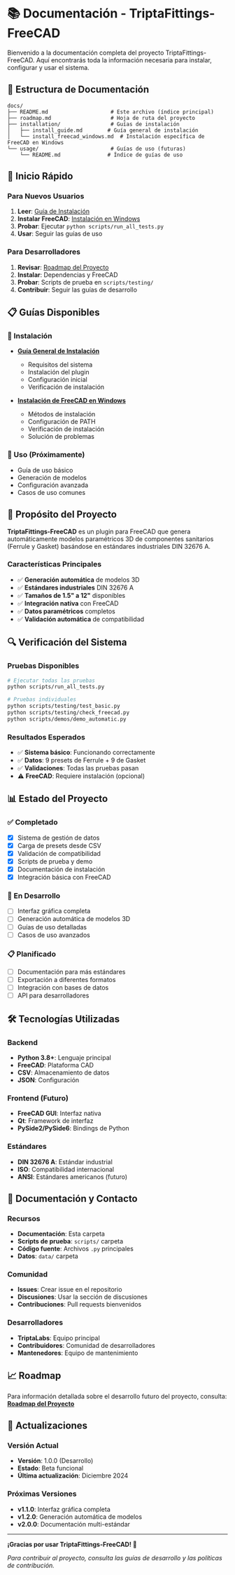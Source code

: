 # 📚 Documentación - TriptaFittings-FreeCAD

Bienvenido a la documentación completa del proyecto TriptaFittings-FreeCAD. Aquí encontrarás toda la información necesaria para instalar, configurar y usar el sistema.

## 📂 Estructura de Documentación

```
docs/
├── README.md                    # Este archivo (índice principal)
├── roadmap.md                   # Hoja de ruta del proyecto
├── installation/                # Guías de instalación
│   ├── install_guide.md        # Guía general de instalación
│   └── install_freecad_windows.md  # Instalación específica de FreeCAD en Windows
└── usage/                       # Guías de uso (futuras)
    └── README.md               # Índice de guías de uso
```

## 🚀 Inicio Rápido

### Para Nuevos Usuarios
1. **Leer**: [Guía de Instalación](installation/install_guide.md)
2. **Instalar FreeCAD**: [Instalación en Windows](installation/install_freecad_windows.md)
3. **Probar**: Ejecutar `python scripts/run_all_tests.py`
4. **Usar**: Seguir las guías de uso

### Para Desarrolladores
1. **Revisar**: [Roadmap del Proyecto](roadmap.md)
2. **Instalar**: Dependencias y FreeCAD
3. **Probar**: Scripts de prueba en `scripts/testing/`
4. **Contribuir**: Seguir las guías de desarrollo

## 📋 Guías Disponibles

### 🔧 Instalación
- **[Guía General de Instalación](installation/install_guide.md)**
  - Requisitos del sistema
  - Instalación del plugin
  - Configuración inicial
  - Verificación de instalación

- **[Instalación de FreeCAD en Windows](installation/install_freecad_windows.md)**
  - Métodos de instalación
  - Configuración de PATH
  - Verificación de instalación
  - Solución de problemas

### 📖 Uso (Próximamente)
- Guía de uso básico
- Generación de modelos
- Configuración avanzada
- Casos de uso comunes

## 🎯 Propósito del Proyecto

**TriptaFittings-FreeCAD** es un plugin para FreeCAD que genera automáticamente modelos paramétricos 3D de componentes sanitarios (Ferrule y Gasket) basándose en estándares industriales DIN 32676 A.

### Características Principales
- ✅ **Generación automática** de modelos 3D
- ✅ **Estándares industriales** DIN 32676 A
- ✅ **Tamaños de 1.5" a 12"** disponibles
- ✅ **Integración nativa** con FreeCAD
- ✅ **Datos paramétricos** completos
- ✅ **Validación automática** de compatibilidad

## 🔍 Verificación del Sistema

### Pruebas Disponibles
```bash
# Ejecutar todas las pruebas
python scripts/run_all_tests.py

# Pruebas individuales
python scripts/testing/test_basic.py
python scripts/testing/check_freecad.py
python scripts/demos/demo_automatic.py
```

### Resultados Esperados
- ✅ **Sistema básico**: Funcionando correctamente
- ✅ **Datos**: 9 presets de Ferrule + 9 de Gasket
- ✅ **Validaciones**: Todas las pruebas pasan
- ⚠️ **FreeCAD**: Requiere instalación (opcional)

## 📊 Estado del Proyecto

### ✅ Completado
- [x] Sistema de gestión de datos
- [x] Carga de presets desde CSV
- [x] Validación de compatibilidad
- [x] Scripts de prueba y demo
- [x] Documentación de instalación
- [x] Integración básica con FreeCAD

### 🚧 En Desarrollo
- [ ] Interfaz gráfica completa
- [ ] Generación automática de modelos 3D
- [ ] Guías de uso detalladas
- [ ] Casos de uso avanzados

### 📋 Planificado
- [ ] Documentación para más estándares
- [ ] Exportación a diferentes formatos
- [ ] Integración con bases de datos
- [ ] API para desarrolladores

## 🛠️ Tecnologías Utilizadas

### Backend
- **Python 3.8+**: Lenguaje principal
- **FreeCAD**: Plataforma CAD
- **CSV**: Almacenamiento de datos
- **JSON**: Configuración

### Frontend (Futuro)
- **FreeCAD GUI**: Interfaz nativa
- **Qt**: Framework de interfaz
- **PySide2/PySide6**: Bindings de Python

### Estándares
- **DIN 32676 A**: Estándar industrial
- **ISO**: Compatibilidad internacional
- **ANSI**: Estándares americanos (futuro)

## 📖 Documentación y Contacto

### Recursos
- **Documentación**: Esta carpeta
- **Scripts de prueba**: `scripts/` carpeta
- **Código fuente**: Archivos `.py` principales
- **Datos**: `data/` carpeta

### Comunidad
- **Issues**: Crear issue en el repositorio
- **Discusiones**: Usar la sección de discusiones
- **Contribuciones**: Pull requests bienvenidos

### Desarrolladores
- **TriptaLabs**: Equipo principal
- **Contribuidores**: Comunidad de desarrolladores
- **Mantenedores**: Equipo de mantenimiento

## 📈 Roadmap

Para información detallada sobre el desarrollo futuro del proyecto, consulta:
**[Roadmap del Proyecto](roadmap.md)**

## 🔄 Actualizaciones

### Versión Actual
- **Versión**: 1.0.0 (Desarrollo)
- **Estado**: Beta funcional
- **Última actualización**: Diciembre 2024

### Próximas Versiones
- **v1.1.0**: Interfaz gráfica completa
- **v1.2.0**: Generación automática de modelos
- **v2.0.0**: Documentación multi-estándar

---

**¡Gracias por usar TriptaFittings-FreeCAD! 🚀**

*Para contribuir al proyecto, consulta las guías de desarrollo y las políticas de contribución.*
